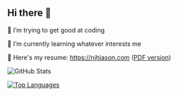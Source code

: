 ## Hi there 👋

🤔 I’m trying to get good at coding

🌱 I’m currently learning whatever interests me

📝 Here's my resume: https://njhjason.com ([PDF version](https://njhjason.com/documents/resume_ngo_jun_hao_jason_no_phone.pdf))

![GitHub Stats](https://github-readme-stats.vercel.app/api?username=NgoJunHaoJason&count_private=true&show_icons=true&include_all_commits=true)

[![Top Languages](https://github-readme-stats.vercel.app/api/top-langs/?username=NgoJunHaoJason&langs_count=10&layout=compact)](https://github.com/NgoJunHaoJason/github-readme-stats)

<!--
**NgoJunHaoJason/NgoJunHaoJason** is a ✨ _special_ ✨ repository because its `README.md` (this file) appears on your GitHub profile.

Here are some ideas to get you started:

- 🔭 I’m currently working on ...
- 🌱 I’m currently learning ...
- 👯 I’m looking to collaborate on ...
- 🤔 I’m looking for help with ...
- 💬 Ask me about ...
- 📫 How to reach me: ...
- 😄 Pronouns: ...
- ⚡ Fun fact: ...
-->

